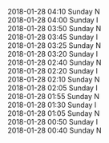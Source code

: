 2018-01-28 04:10 Sunday  N  
2018-01-28 04:00 Sunday  I  
2018-01-28 03:50 Sunday  N  
2018-01-28 03:45 Sunday  I  
2018-01-28 03:25 Sunday  N  
2018-01-28 03:20 Sunday  I  
2018-01-28 02:40 Sunday  N  
2018-01-28 02:20 Sunday  I  
2018-01-28 02:10 Sunday  N  
2018-01-28 02:05 Sunday  I  
2018-01-28 01:55 Sunday  N  
2018-01-28 01:30 Sunday  I  
2018-01-28 01:05 Sunday  N  
2018-01-28 00:50 Sunday  I  
2018-01-28 00:40 Sunday  N  
